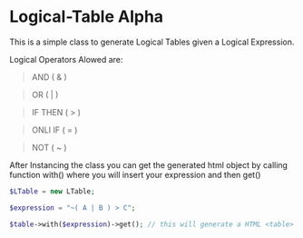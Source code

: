 # Logical-Table Alpha

This is a simple class to generate Logical Tables given a Logical Expression.

Logical Operators Alowed are:


  
  > AND ( & )
  
  > OR ( | )
  
  > IF THEN ( > )
  
  > ONLI IF ( = )
  
  > NOT ( ~ )
  
  
  
After Instancing the class you can get the generated html object by calling function with() where you will insert your expression and then get()



```php
$LTable = new LTable;

$expression = "~( A | B ) > C";

$table->with($expression)->get(); // this will generate a HTML <table> in String format
```
